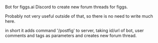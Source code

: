 Bot for figgs.ai Discord to create new forum threads for figgs.

Probably not very useful outside of that, so there is no need to write much here.

in short it adds command '/postfig' to server, taking id/url of bot, user comments and tags as parameters and creates new forum thread.